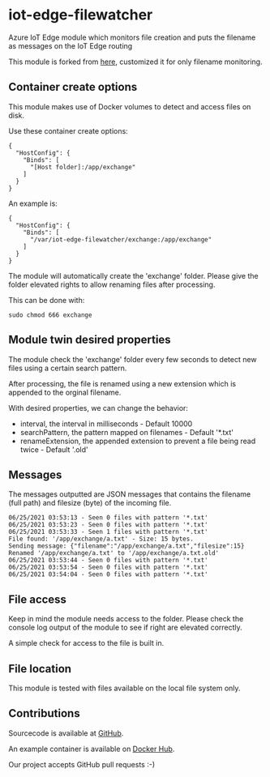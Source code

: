 # iot-edge-filewatcher

Azure IoT Edge module which monitors file creation and puts the filename as messages on the IoT Edge routing 

This module is forked from [here](https://github.com/iot-edge-foundation/iot-edge-filewatcher), customized it for only filename monitoring.

## Container create options

This module makes use of Docker volumes to detect and access files on disk.

Use these container create options:

```
{
  "HostConfig": {
    "Binds": [
      "[Host folder]:/app/exchange"
    ]
  }
}
```

An example is:

```
{
  "HostConfig": {
    "Binds": [
      "/var/iot-edge-filewatcher/exchange:/app/exchange"
    ]
  }
}
``` 

The module will automatically create the 'exchange' folder. Please give the folder elevated rights to allow renaming files after processing. 

This can be done with:

```
sudo chmod 666 exchange
```

## Module twin desired properties

The module check the 'exchange' folder every few seconds to detect new files using a certain search pattern.

After processing, the file is renamed using a new extension which is appended to the orginal filename.

With desired properties, we can change the behavior:

* interval, the interval in milliseconds - Default 10000
* searchPattern, the pattern mapped on filenames  - Default '*.txt'
* renameExtension, the appended extension to prevent a file being read twice - Default '.old'

## Messages

The messages outputted are JSON messages that contains the filename (full path) and filesize (byte) of the incoming file.

```
06/25/2021 03:53:13 - Seen 0 files with pattern '*.txt'
06/25/2021 03:53:23 - Seen 0 files with pattern '*.txt'
06/25/2021 03:53:33 - Seen 1 files with pattern '*.txt'
File found: '/app/exchange/a.txt' - Size: 15 bytes.
Sending message: {"filename":"/app/exchange/a.txt","filesize":15}
Renamed '/app/exchange/a.txt' to '/app/exchange/a.txt.old'
06/25/2021 03:53:44 - Seen 0 files with pattern '*.txt'
06/25/2021 03:53:54 - Seen 0 files with pattern '*.txt'
06/25/2021 03:54:04 - Seen 0 files with pattern '*.txt'
```

## File access

Keep in mind the module needs access to the folder. Please check the console log output of the module to see if right are elevated correctly. 

A simple check for access to the file is built in.

## File location

This module is tested with files available on the local file system only.

## Contributions

Sourcecode is available at [GitHub](https://github.com/iot-edge-foundation/iot-edge-filewatcher).

An example container is available on [Docker Hub](https://hub.docker.com/repository/docker/svelde/iot-edge-filewatcher).

Our project accepts GitHub pull requests :-) 
